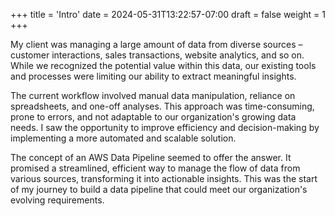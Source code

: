 +++
title = 'Intro'
date = 2024-05-31T13:22:57-07:00
draft = false
weight = 1
+++

My client was managing a large amount of data from diverse sources – customer interactions, sales transactions, website analytics, and so on.  While we recognized the potential value within this data, our existing tools and processes were limiting our ability to extract meaningful insights.

The current workflow involved manual data manipulation, reliance on spreadsheets, and one-off analyses. This approach was time-consuming, prone to errors, and not adaptable to our organization's growing data needs.  I saw the opportunity to improve efficiency and decision-making by implementing a more automated and scalable solution.

The concept of an AWS Data Pipeline seemed to offer the answer. It promised a streamlined, efficient way to manage the flow of data from various sources, transforming it into actionable insights. This was the start of my journey to build a data pipeline that could meet our organization's evolving requirements.
